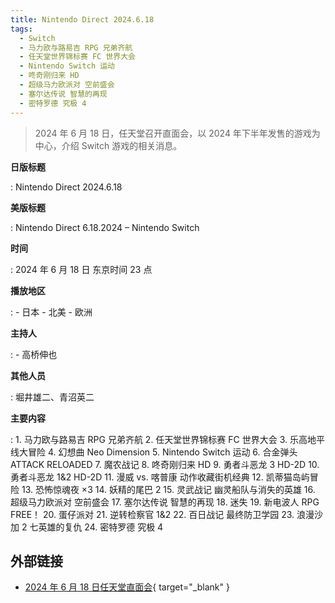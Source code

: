 ```yaml
---
title: Nintendo Direct 2024.6.18
tags:
  - Switch
  - 马力欧与路易吉 RPG 兄弟齐航
  - 任天堂世界锦标赛 FC 世界大会
  - Nintendo Switch 运动
  - 咚奇刚归来 HD
  - 超级马力欧派对 空前盛会
  - 塞尔达传说 智慧的再现
  - 密特罗德 究极 4
---
```


> 2024 年 6 月 18 日，任天堂召开直面会，以 2024 年下半年发售的游戏为中心，介绍 Switch 游戏的相关消息。

**日版标题**

:	Nintendo Direct 2024.6.18

**美版标题**

:	Nintendo Direct 6.18.2024 – Nintendo Switch

**时间**

:	2024 年 6 月 18 日 东京时间 23 点

**播放地区**

:	- 日本
	- 北美
	- 欧洲

**主持人**

:	- 高桥伸也

**其他人员**

:	堀井雄二、青沼英二

**主要内容**

:	1. 马力欧与路易吉 RPG 兄弟齐航
	2. 任天堂世界锦标赛 FC 世界大会
	3. 乐高地平线大冒险
	4. 幻想曲 Neo Dimension
	5. Nintendo Switch 运动
	6. 合金弹头 ATTACK RELOADED
	7. 魔农战记
	8. 咚奇刚归来 HD
	9. 勇者斗恶龙 3 HD-2D
	10. 勇者斗恶龙 1&2 HD-2D
	11. 漫威 vs. 喀普康 动作收藏街机经典
	12. 凯蒂猫岛屿冒险
	13. 恐怖惊魂夜 ×3
	14. 妖精的尾巴 2
	15. 灵武战记 幽灵船队与消失的英雄
	16. 超级马力欧派对 空前盛会
	17. 塞尔达传说 智慧的再现
	18. 迷失
	19. 新电波人 RPG FREE！
	20. 蛋仔派对
	21. 逆转检察官 1&2
	22. 百日战记 最终防卫学园
	23. 浪漫沙加 2 七英雄的复仇
	24. 密特罗德 究极 4

## 外部链接

- [2024 年 6 月 18 日任天堂直面会](https://www.bilibili.com/video/BV1Ws421T7VF/){ target="_blank" }
